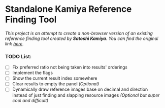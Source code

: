 # Standalone Kamiya Reference Finding Tool

_This project is an attempt to create a non-browser version of an existing reference finding tool created by **Satoshi Kamiya**. You can find the original link [here](https://www.folders.jp/reference/reference.html)._

### TODO List:
- [ ] Fix preferred ratio not being taken into results' orderings
- [ ] Implement the flags
- [ ] Show the current result index somewhere
- [ ] Clear results to empty the panel *(Optional)*
- [ ] Dynamically draw reference images base on decimal and direction instead of just finding and slapping resource images *(Optional but super cool and difficult)*
